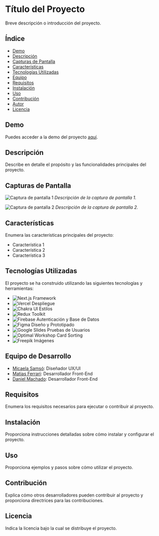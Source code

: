 # Título del Proyecto

Breve descripción o introducción del proyecto.

## Índice

- [Demo](#demo)
- [Descripción](#descripción)
- [Capturas de Pantalla](#capturas-de-pantalla)
- [Características](#características)
- [Tecnologías Utilizadas](#tecnologías-utilizadas)
- [Equipo](#equipo)
- [Requisitos](#requisitos)
- [Instalación](#instalación)
- [Uso](#uso)
- [Contribución](#contribución)
- [Autor](#autor)
- [Licencia](#licencia)

## Demo

Puedes acceder a la demo del proyecto [aquí](https://c11-35-m-next.vercel.app/).

## Descripción

Describe en detalle el propósito y las funcionalidades principales del proyecto.

## Capturas de Pantalla

![Captura de pantalla 1](screenshots/screenshot1.png)
_Descripción de la captura de pantalla 1._

![Captura de pantalla 2](screenshots/screenshot2.png)
_Descripción de la captura de pantalla 2._

## Características

Enumera las características principales del proyecto:

- Característica 1
- Característica 2
- Característica 3

## Tecnologías Utilizadas

El proyecto se ha construido utilizando las siguientes tecnologías y herramientas:


- ![Next.js](https://img.shields.io/badge/-Next.js-black?style=for-the-badge&logo=next.js) Framework
- ![Vercel](https://img.shields.io/badge/-Vercel-000000?style=for-the-badge&logo=vercel) Despliegue
- ![Chakra UI](https://img.shields.io/badge/-Chakra%20UI-319795?style=for-the-badge&logo=chakra-ui) Estilos
- ![Redux Toolkit](https://img.shields.io/badge/-Redux%20Toolkit-764ABC?style=for-the-badge&logo=redux)
- ![Firebase](https://img.shields.io/badge/-Firebase-FFCA28?style=for-the-badge&logo=firebase) Autenticación y Base de Datos
- ![Figma](https://img.shields.io/badge/-Figma-F24E1E?style=for-the-badge&logo=figma) Diseño y Prototipado
- ![Google Slides](https://img.shields.io/badge/-Google%20Slides-4285F4?style=for-the-badge&logo=google-slides) Pruebas de Usuarios
- ![Optimal Workshop](https://img.shields.io/badge/-Optimal%20Workshop-000000?style=for-the-badge&logo=optimal-workshop) Card Sorting
- ![Freepik](https://img.shields.io/badge/-Freepik-00C7B7?style=for-the-badge&logo=freepik) Imágenes

## Equipo de Desarrollo

- [Micaela Samsó](https://www.linkedin.com/in/micaela-sams%C3%B3-b153541b8): Diseñador UX/UI
- [Matias Ferrari](https://www.linkedin.com/in/matias-emanuel-ferrari/): Desarrollador Front-End
- [Daniel Machado](https://www.linkedin.com/in/daniel-machado-4b7ab114/): Desarrollador Front-End

## Requisitos

Enumera los requisitos necesarios para ejecutar o contribuir al proyecto.

## Instalación

Proporciona instrucciones detalladas sobre cómo instalar y configurar el proyecto.

## Uso

Proporciona ejemplos y pasos sobre cómo utilizar el proyecto.

## Contribución

Explica cómo otros desarrolladores pueden contribuir al proyecto y proporciona directrices para las contribuciones.


## Licencia

Indica la licencia bajo la cual se distribuye el proyecto.
